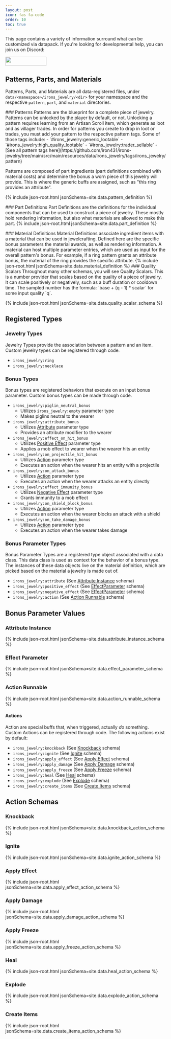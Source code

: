 ```yaml
---
layout: post
icon: fas fa-code
order: 10
toc: true
---
```

This page contains a variety of information surround what can be customized via datapack. If you're looking for developmental help, you can join us on Discord:

<a href="https://discord.gg/TRzEdrndM2"><img src="https://img.shields.io/discord/1104430139275743293.svg?label=&amp;logo=discord&amp;logoColor=ffffff&amp;color=7389D8&amp;labelColor=6A7EC2&amp;style=for-the-badge" alt="" width="129" height="28" /></a>

## Patterns, Parts, and Materials

Patterns, Parts, and Materials are all data-registered files, under `data/<namespace>/irons_jewelry/<dir>` for your namespace and the respective `pattern`, `part`, and `material` directories.
<p></p>
### Patterns
Patterns are the blueprint for a complete piece of jewelry. Patterns can be unlocked by the player by default, or not. Unlocking a pattern requires learning from an Artisan Scroll item, which generate as loot and as villager trades.
In order for patterns you create to drop in loot or trades, you must add your pattern to the respective pattern tags. Some of those tags include:
- `#irons_jewelry:generic_lootable`
- `#irons_jewelry:high_quality_lootable`
- `#irons_jewelry:trader_sellable`
- [See all pattern tags here](https://github.com/iron431/irons-jewelry/tree/main/src/main/resources/data/irons_jewelry/tags/irons_jewelry/pattern)

Patterns are composed of part ingredients (part definitions combined with material costs) and determine the bonus a worn piece of this jewelry will provide. This is where the generic buffs are assigned, such as "this ring provides an attribute".

{% include json-root.html jsonSchema=site.data.pattern_definition %}
<p></p>
### Part Definitions
Part Definitions are the definitions for the individual components that can be used to construct a piece of jewelry. These mostly hold rendering information, but also what materials are allowed to make this part. 
{% include json-root.html jsonSchema=site.data.part_definition %}
<p></p>
### Material Definitions
Material Definitions associate ingredient items with a material that can be used in jewelcrafting. Defined here are the specific bonus parameters the material awards, as well as rendering information. A material can host multiple parameter entries, which are used as input for the overall pattern's bonus. For example, if a ring pattern grants an attribute bonus, the material of the ring provides the specific attribute.
{% include json-root.html jsonSchema=site.data.material_definition %}
### Quality Scalars
Throughout many other schemas, you will see Quality Scalars. This is a number provider that scales based on the quality of a piece of jewelry. It can scale positively or negatively, such as a buff duration or cooldown time. The sampled number has the formula:
`base + (q - 1) * scalar` for some input quality `q`.

{% include json-root.html jsonSchema=site.data.quality_scalar_schema %}

## Registered Types

### Jewelry Types
Jewelry Types provide the association between a pattern and an item. Custom jewelry types can be registered through code.
- `irons_jewelry:ring`
- `irons_jewelry:necklace`

### Bonus Types
Bonus types are registered behaviors that execute on an input bonus parameter. Custom bonus types can be made through code.
- `irons_jewelry:piglin_neutral_bonus`
  - Utilizes `irons_jewelry:empty` parameter type
  - Makes piglins neutral to the wearer
- `irons_jewelry:attribute_bonus`
  - Utilizes [Attribute](/data-format/#bonus-parameter-types) parameter type
  - Provides an attribute modifier to the wearer
- `irons_jewelry:effect_on_hit_bonus`
  - Utilizes [Positive Effect](/data-format/#bonus-parameter-types) parameter type
  - Applies a mob effect to wearer when the wearer hits an entity
- `irons_jewelry:on_projectile_hit_bonus`
  - Utilizes [Action](/data-format/#bonus-parameter-types) parameter type
  - Executes an action when the wearer hits an entity with a projectile
- `irons_jewelry:on_attack_bonus`
  - Utilizes [Action](/data-format/#bonus-parameter-types) parameter type
  - Executes an action when the wearer attacks an entity directly
- `irons_jewelry:effect_immunity_bonus`
  - Utilizes [Negative Effect](/data-format/#bonus-parameter-types) parameter type
  - Grants immunity to a mob effect
- `irons_jewelry:on_shield_block_bonus`
  - Utilizes [Action](/data-format/#bonus-parameter-types) parameter type
  - Executes an action when the wearer blocks an attack with a shield
- `irons_jewelry:on_take_damage_bonus`
  - Utilizes [Action](/data-format/#bonus-parameter-types) parameter type
  - Executes an action when the wearer takes damage

### Bonus Parameter Types
Bonus Parameter Types are a registered type object associated with a data class. This data class is used as context for the behavior of a bonus type. The instances of these data objects live on the material definition, which are picked based on the material a jewelry is made out of. 
- `irons_jewelry:attribute` (See [Attribute Instance](/data-format/#attribute-instance) schema)
- `irons_jewelry:positive_effect` (See [EffectParameter](/data-format/#effect-parameter) schema)
- `irons_jewelry:negative_effect` (See [EffectParameter](/data-format/#effect-parameter) schema)
- `irons_jewelry:action` (See [Action Runnable](/data-format/#action-runnable) schema)

## Bonus Parameter Values
### Attribute Instance

{% include json-root.html jsonSchema=site.data.attribute_instance_schema %}

### Effect Parameter

{% include json-root.html jsonSchema=site.data.effect_parameter_schema %}

### Action Runnable

{% include json-root.html jsonSchema=site.data.action_runnable_schema %}

#### Actions
Action are special buffs that, when triggered, actually *do* something. Custom Actions can be registered through code. The following actions exist by default:
- `irons_jewelry:knockback` (See [Knockback](/data-format/#knockback) schema)
- `irons_jewelry:ignite` (See [Ignite](/data-format/#ignite) schema)
- `irons_jewelry:apply_effect` (See [Apply Effect](/data-format/#apply-effect) schema)
- `irons_jewelry:apply_damage` (See [Apply Damage](/data-format/#apply-damage) schema)
- `irons_jewelry:apply_freeze` (See [Apply Freeze](/data-format/#apply-freeze) schema)
- `irons_jewelry:heal` (See [Heal](/data-format/#heal) schema)
- `irons_jewelry:explode` (See [Explode](/data-format/#explode) schema)
- `irons_jewelry:create_items` (See [Create Items](/data-format/#create-items) schema)

## Action Schemas

### Knockback

{% include json-root.html jsonSchema=site.data.knockback_action_schema %}

### Ignite

{% include json-root.html jsonSchema=site.data.ignite_action_schema %}

### Apply Effect

{% include json-root.html jsonSchema=site.data.apply_effect_action_schema %}

### Apply Damage

{% include json-root.html jsonSchema=site.data.apply_damage_action_schema %}

### Apply Freeze

{% include json-root.html jsonSchema=site.data.apply_freeze_action_schema %}

### Heal

{% include json-root.html jsonSchema=site.data.heal_action_schema %}

### Explode

{% include json-root.html jsonSchema=site.data.explode_action_schema %}

### Create Items

{% include json-root.html jsonSchema=site.data.create_items_action_schema %}

<!-- buffer for the TOC -->
<div style="height: 800px"></div>




